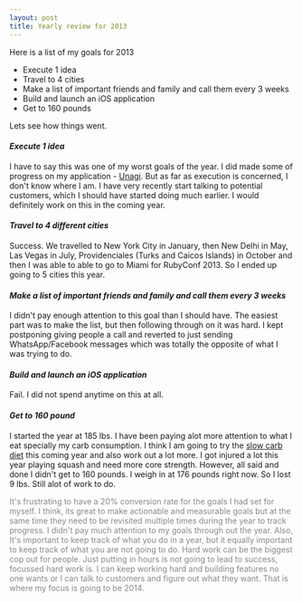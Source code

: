 ```yaml
---
layout: post
title: Yearly review for 2013
---
```


Here is a list of my goals for 2013

* Execute 1 idea
* Travel to 4 cities
* Make a list of important friends and family and call them every 3 weeks
* Build and launch an iOS application
* Get to 160 pounds

Lets see how things went.

#### _Execute 1 idea_

I have to say this was one of my worst goals of the year. I did made some of progress on my application - [Unagi](https://unagihq.com). But as far as	 execution is concerned, I don't know where I am. I have very recently start talking to potential customers, which I should have started doing much earlier. I would definitely work on this in the coming year.

#### _Travel to 4 different cities_

Success. We travelled to New York City in January, then New Delhi in May, Las Vegas in July, Providenciales (Turks and Caicos Islands) in October and then I was able to able to go to Miami for RubyConf 2013. So I ended up going to 5 cities this year.

#### _Make a list of important friends and family and call them every 3 weeks_

I didn't pay enough attention to this goal than I should have. The easiest part was to make the list, but then following through on it was hard. I kept postponing giving people a call and reverted to just sending WhatsApp/Facebook messages which was totally the opposite of what I was trying to do.

#### _Build and launch an iOS application_

Fail. I did not spend anytime on this at all.

#### _Get to 160 pound_

I started the year at 185 lbs. I have been paying alot more attention to what I eat specially my carb consumption. I think I am going to try the [slow carb diet](http://www.fourhourworkweek.com/blog/2012/07/12/how-to-lose-100-pounds/) this coming year and also work out a lot more. I got injured a lot this year playing squash and need more core strength. However, all said and done I didn't get to 160 pounds. I weigh in at 176 pounds right now. So I lost 9 lbs. Still alot of work to do.

<p class="tldr"></p>

<div class="name" style="color: #888;">
	It's frustrating to have a 20% conversion rate for the goals I had set for myself. I think, its great to make actionable and measurable goals but at the same time they need to be revisited multiple times during the year to track progress. I didn't pay much attention to my goals through out the year. Also, It's important to keep track of what you do in a year, but it equally important to keep track of what you are not going to do. Hard work can be the biggest cop out for people. Just putting in hours is not going to lead to success, focussed hard work is. I can keep working hard and building features no one wants or I can talk to customers and figure out what they want. That is where my focus is going to be 2014.
</div>